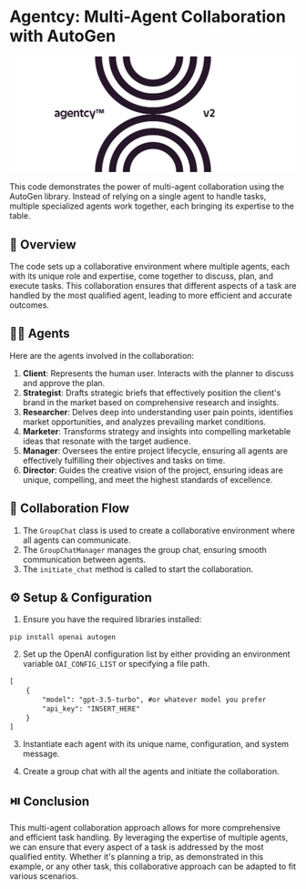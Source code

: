 # Agentcy: Multi-Agent Collaboration with AutoGen

<p align="center">
  <img src='./misc/logo1.png' width=600>
</p>

This code demonstrates the power of multi-agent collaboration using the AutoGen library. Instead of relying on a single agent to handle tasks, multiple specialized agents work together, each bringing its expertise to the table.

## 📖 Overview

The code sets up a collaborative environment where multiple agents, each with its unique role and expertise, come together to discuss, plan, and execute tasks. This collaboration ensures that different aspects of a task are handled by the most qualified agent, leading to more efficient and accurate outcomes.

## 🕵🏽 Agents

Here are the agents involved in the collaboration:

1. **Client**: Represents the human user. Interacts with the planner to discuss and approve the plan.
2. **Strategist**: Drafts strategic briefs that effectively position the client's brand in the market based on comprehensive research and insights.
3. **Researcher**: Delves deep into understanding user pain points, identifies market opportunities, and analyzes prevailing market conditions.
4. **Marketer**: Transforms strategy and insights into compelling marketable ideas that resonate with the target audience.
5. **Manager**: Oversees the entire project lifecycle, ensuring all agents are effectively fulfilling their objectives and tasks on time.
6. **Director**: Guides the creative vision of the project, ensuring ideas are unique, compelling, and meet the highest standards of excellence.


## 🤝 Collaboration Flow

1. The `GroupChat` class is used to create a collaborative environment where all agents can communicate.
2. The `GroupChatManager` manages the group chat, ensuring smooth communication between agents.
3. The `initiate_chat` method is called to start the collaboration. 

## ⚙️ Setup & Configuration

1. Ensure you have the required libraries installed:

```
pip install openai autogen
```

2. Set up the OpenAI configuration list by either providing an environment variable `OAI_CONFIG_LIST` or specifying a file path.

```
[
    {
        "model": "gpt-3.5-turbo", #or whatever model you prefer
        "api_key": "INSERT_HERE"
    }
]
```

3. Instantiate each agent with its unique name, configuration, and system message.

4. Create a group chat with all the agents and initiate the collaboration.

## ⏯️ Conclusion

This multi-agent collaboration approach allows for more comprehensive and efficient task handling. By leveraging the expertise of multiple agents, we can ensure that every aspect of a task is addressed by the most qualified entity. Whether it's planning a trip, as demonstrated in this example, or any other task, this collaborative approach can be adapted to fit various scenarios.
